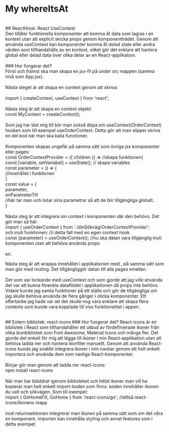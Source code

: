 # My whereItsAt
<br>
## ReactHook: React UseContext<br>
Den tillåter funktionella komponenter att komma åt data som lagras i en kontext utan att explicit skicka props genom komponentträdet. Genom att använda useContext kan komponenter komma åt delad state eller andra värden som tillhandahålls av en kontext, vilket gör det enklare att hantera global eller delad data över olika delar av en React-applikation.
<br><br>
### Hur fungerar det?<br>
Först och främst ska man skapa en jsx-fil på under src mappen (samma nivå som App.jsx). <br><br>
Nästa steget är att skapa en context genom att skriva:<br><br>
import { createContext, useContext } from 'react';<br><br>
Nästa steg är att skapa en context objekt:<br>
const MyContext = createContext();<br><br>
Som jag har läst mig till bör man också döpa om useContext(OrderContext) hooken som till exempel useOrderContext. Detta gör att man slipper skriva en del kod när man ska kalla functioner.<br><br>
Komponenten skapas ungefär på samma sätt som övriga jsx komponenter eller pages: <br>
const OrderContextProvider = ({ children }) => //skapa funktionen{ <br>
const [variable, setVariabel] = useState(); // skapa variables<br>
const parameter = () => { <br>
//innehållet i funktionen <br>
}<br>
const value = { <br>
parameter, <br>
enParameterTill <br>
//här tar man och listar sina parametrar så att de blir tillgängliga globalt. <br>
} <br>
<br>
Nästa steg är att integrera sin context i komponenten där den behövs. Det gör man så här: <br>
import { useOrderContext } from './dinSökväg/OrderContextProvider'; <br>
och inuti funktionen: //i detta fall med en egen context hook<br>
const {parameter} = useOrderContext(); //nu ska datan vara tillgänglig inuti komponenten utan att behöva använda props <br><br>en.

Nästa steg är att wrappa innehållet i applikationen med <OrderContextProvider></OrderContextProvider>, på samma sätt som man gör med routing. Det tillgängliggör datan till alla pages emellan.<br> <br>
Det som var lockande med useContext och som gjorde att jag ville använda det var att kunna förenkla dataflödet i applikationen då props inte behövs. Vidare kunde jag samla funktioner på ett ställe och gör de tillgängliga om jag skulle behöva använda de flera gånger i olicka komponenter. Ett eftertanke jag hade var att det skulle nog vara enklare att skapa flera contexts som kunde vara kopplade till viss funktionalitet i appen.

<br>
## Extern bibliotek: react-icons
### Hur fungerar det?
React-icons är en bibliotek i React som tillhandahåller ett utbud av fördefinierade ikoner från olika ikonbibliotek som Font Awesome, Material Icons och många fler. Det gjorde det enkelt för mig att lägga till ikoner i min React-applikation utan att behöva ladda ner och hantera ikonfiler manuellt. Genom att använda React-icons kunde jag snabbt integrera ikoner i min navbar genom att helt enkelt importera och använda dem som vanliga React-komponenter.<br><br>
Börjar gör man genom att ladda ner react-icons: <br>
npm install react-icons <br><br>
När man har bläddrat igenom biblioteket och hittat ikoner man vill ha kopierar man helt enkelt import-koden som finns. koden innehåller ikonen du valt och sökvägen. Som till exempel: <br>
import { GoHomeFill, GoHome } from 'react-icons/go'; //alltså react-icons/ikonens mapp <br><br>
inuti returnsektionen integrerar man ikonen på samma sätt som om det våra en komponent. importen kan innehålla styling och annat features som i detta exempel: <br>
<GoHomeFill/> <br>
